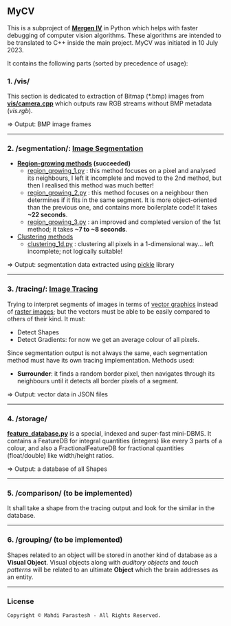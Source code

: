 ## MyCV

This is a subproject of [**Mergen IV**](https://github.com/fulcrum6378/mergen_android)
in Python which helps with faster debugging of computer vision algorithms.
These algorithms are intended to be translated to C++ inside the main project.
MyCV was initiated in 10 July 2023.

It contains the following parts (sorted by precedence of usage):

### 1. /vis/

This section is dedicated to extraction of Bitmap (*.bmp) images from [**vis/camera.cpp**](
https://github.com/fulcrum6378/mergen_android/blob/master/cpp/vis/camera.cpp)
which outputs raw RGB streams without BMP metadata (*vis.rgb*).

=> Output: BMP image frames

***

### 2. /segmentation/: [Image Segmentation](https://en.wikipedia.org/wiki/Image_segmentation)

- **[Region-growing methods](https://en.wikipedia.org/wiki/Region_growing) (succeeded)**
    - [region_growing_1.py](segmentation/region_growing_1.py) : this method focuses on a pixel and analysed its
      neighbours, I left it incomplete and moved to the 2nd method, but then I realised this method was much better!
    - [region_growing_2.py](segmentation/region_growing_2.py) : this method focuses on a neighbour then determines
      if it fits in the same segment. It is more object-oriented than the previous one, and contains more boilerplate
      code! It takes **~22 seconds**.
    - [region_growing_3.py](segmentation/region_growing_3.py) : an improved and completed version of the 1st method;
      it takes **~7 to ~8 seconds**.
- [Clustering methods](https://en.wikipedia.org/wiki/Cluster_analysis)
    - [clustering_1d.py](segmentation/clustering_1d.py) : clustering all pixels in a 1-dimensional way...
      left incomplete; not logically suitable!

=> Output: segmentation data extracted using [pickle](https://docs.python.org/3/library/pickle.html) library

***

### 3. /tracing/: [Image Tracing](https://en.wikipedia.org/wiki/Image_tracing)

Trying to interpret segments of images in terms of [vector graphics](https://en.wikipedia.org/wiki/Vector_graphics)
instead of [raster images](https://en.wikipedia.org/wiki/Raster_graphics); but the vectors must be able to be easily
compared to others of their kind. It must:

- Detect Shapes
- Detect Gradients: for now we get an average colour of all pixels.

Since segmentation output is not always the same, each segmentation method must have its own tracing implementation.
Methods used:

- **Surrounder**: it finds a random border pixel, then navigates through its neighbours until it detects all border
  pixels of a segment.

=> Output: vector data in JSON files

***

### 4. /storage/

[**feature_database.py**](storage/feature_database.py) is a special, indexed and super-fast mini-DBMS.
It contains a FeatureDB for integral quantities (integers) like every 3 parts of a colour,
and also a FractionalFeatureDB for fractional quantities (float/double) like width/height ratios.

=> Output: a database of all Shapes

***

### 5. /comparison/ (to be implemented)

It shall take a shape from the tracing output and look for the similar in the database.

***

### 6. /grouping/ (to be implemented)

Shapes related to an object will be stored in another kind of database as a **Visual Object**.
Visual objects along with *auditory objects* and *touch patterns* will be related to an ultimate
**Object** which the brain addresses as an entity.

***

### License

```
Copyright © Mahdi Parastesh - All Rights Reserved.
```
